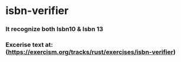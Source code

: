# isbn-verifier
### It recognize both Isbn10 & Isbn 13
### Excerise text at: (https://exercism.org/tracks/rust/exercises/isbn-verifier)
